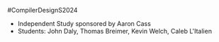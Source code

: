 #CompilerDesignS2024
- Independent Study sponsored by Aaron Cass
- Students: John Daly, Thomas Breimer, Kevin Welch, Caleb L'Italien